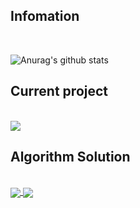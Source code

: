 <!--
**KiHyeonYun/KiHyeonYun** is a ✨ _special_ ✨ repository because its `README.md` (this file) appears on your GitHub profile.
-->
<h2>Infomation</h2><br/>

![Anurag's github stats](https://github-readme-stats.vercel.app/api?username=KiHyeonYun&show_icons=true&theme=radical)<br/>


<h2>Current project</h2><br/>
<a href="https://github.com/upswp/SOLAFY">
  <img align="center" src="https://github-readme-stats.vercel.app/api/pin/?username=upswp&SOLAFY" />
</a>

<h2>Algorithm Solution</h2><br/>
<a href="https://github.com/KiHyeonYun/Algorithm_problem">
  <img align="center" src="https://github-readme-stats.vercel.app/api/pin/?username=KiHyeonYun&repo=Algorithm_problem" />
</a>
<a href="https://github.com/KiHyeonYun/baekjoonCpp">
  <img align="center" src="https://github-readme-stats.vercel.app/api/pin/?username=KiHyeonYun&repo=baekjoonCpp" />
</a>

